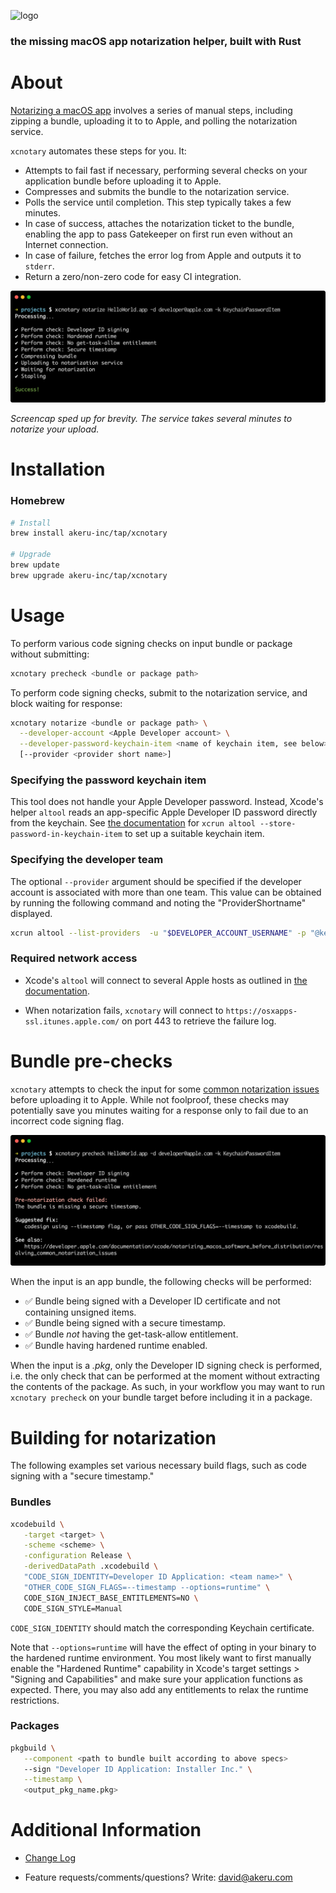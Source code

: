 ![logo](/docs/images/logo.png)

### the missing macOS app notarization helper, built with Rust

# About

[Notarizing a macOS app](https://developer.apple.com/documentation/xcode/notarizing_macos_software_before_distribution) involves a series of manual steps, including zipping a bundle, uploading it to to Apple, and polling the notarization service.

`xcnotary` automates these steps for you. It:

- Attempts to fail fast if necessary, performing several checks on your application bundle before uploading it to Apple.
- Compresses and submits the bundle to the notarization service.
- Polls the service until completion. This step typically takes a few minutes.
- In case of success, attaches the notarization ticket to the bundle, enabling the app to pass Gatekeeper on first run even without an Internet connection.
- In case of failure, fetches the error log from Apple and outputs it to `stderr`.
- Return a zero/non-zero code for easy CI integration.

![Notarization](/docs/images/notarize.png)

*Screencap sped up for brevity. The service takes several minutes to notarize your upload.*

# Installation

### Homebrew

```sh
# Install
brew install akeru-inc/tap/xcnotary

# Upgrade
brew update
brew upgrade akeru-inc/tap/xcnotary
```

# Usage

To perform various code signing checks on input bundle or package without submitting:

```sh
xcnotary precheck <bundle or package path>
```

To perform code signing checks, submit to the notarization service, and block waiting for response:

```sh
xcnotary notarize <bundle or package path> \
  --developer-account <Apple Developer account> \
  --developer-password-keychain-item <name of keychain item, see below> \
  [--provider <provider short name>]
```

### Specifying the password keychain item

This tool does not handle your Apple Developer password. Instead, Xcode's helper `altool` reads an app-specific Apple Developer ID password directly from the keychain. See [the documentation](https://developer.apple.com/documentation/xcode/notarizing_macos_software_before_distribution/customizing_the_notarization_workflow#3087734) for `xcrun altool --store-password-in-keychain-item` to set up a suitable keychain item.

### Specifying the developer team

The optional `--provider` argument should be specified if the developer account is associated with more than one team. This value can be obtained by running the following command and noting the "ProviderShortname" displayed.

```sh
xcrun altool --list-providers  -u "$DEVELOPER_ACCOUNT_USERNAME" -p "@keychain:$PASSWORD_KEYCHAIN_ITEM"
```

### Required network access

- Xcode's `altool` will connect to several Apple hosts as outlined in [the documentation](https://developer.apple.com/documentation/xcode/notarizing_macos_software_before_distribution/customizing_the_notarization_workflow).

- When notarization fails, `xcnotary` will connect to `https://osxapps-ssl.itunes.apple.com/` on port 443 to retrieve the failure log.

# Bundle pre-checks

`xcnotary` attempts to check the input for some [common notarization issues](https://developer.apple.com/documentation/xcode/notarizing_macos_software_before_distribution/resolving_common_notarization_issues) before uploading it to Apple. While not foolproof, these checks may potentially save you minutes waiting for a response only to fail due to an incorrect code signing flag.

![Bundle pre-check](/docs/images/precheck.png)

When the input is an app bundle, the following checks will be performed:

- ✅ Bundle being signed with a Developer ID certificate and not containing unsigned items.
- ✅ Bundle being signed with a secure timestamp.
- ✅ Bundle *not* having the get-task-allow entitlement.
- ✅ Bundle having hardened runtime enabled.

When the input is a *.pkg*, only the Developer ID signing check is performed, i.e. the only check that can be performed at the moment without extracting the contents of the package. As such, in your workflow you may want to run `xcnotary precheck` on your bundle target before including it in a package.

# Building for notarization

The following examples set various necessary build flags, such as code signing with a "secure timestamp."

### Bundles

```sh
xcodebuild \
   -target <target> \
   -scheme <scheme> \
   -configuration Release \
   -derivedDataPath .xcodebuild \
   "CODE_SIGN_IDENTITY=Developer ID Application: <team name>" \
   "OTHER_CODE_SIGN_FLAGS=--timestamp --options=runtime" \
   CODE_SIGN_INJECT_BASE_ENTITLEMENTS=NO \
   CODE_SIGN_STYLE=Manual
```

`CODE_SIGN_IDENTITY` should match the corresponding Keychain certificate.

Note that `--options=runtime` will have the effect of opting in your binary to the hardened runtime environment. You most likely want to first manually enable the "Hardened Runtime" capability in Xcode's target settings > "Signing and Capabilities" and make sure your application functions as expected. There, you may also add any entitlements to relax the runtime restrictions.

### Packages

```sh
pkgbuild \
   --component <path to bundle built according to above specs>
   --sign "Developer ID Application: Installer Inc." \
   --timestamp \
   <output_pkg_name.pkg>
```

# Additional Information

- [Change Log](CHANGELOG.md)

- Feature requests/comments/questions? Write: david@akeru.com
